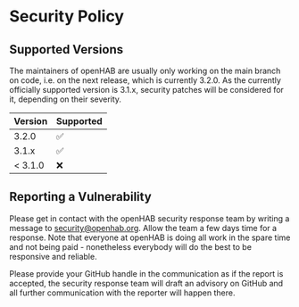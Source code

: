 # Security Policy

## Supported Versions

The maintainers of openHAB are usually only working on the main branch on code, i.e. on the next release, which is currently 3.2.0.
As the currently officially supported version is 3.1.x, security patches will be considered for it, depending on their severity.

| Version | Supported          |
| ------- | ------------------ |
| 3.2.0   | :white_check_mark: |
| 3.1.x   | :white_check_mark: |
| < 3.1.0 | :x:                |

## Reporting a Vulnerability

Please get in contact with the openHAB security response team by writing a message to security@openhab.org.
Allow the team a few days time for a response. 
Note that everyone at openHAB is doing all work in the spare time and not being paid - nonetheless everybody will do the best to be responsive and reliable.

Please provide your GitHub handle in the communication as if the report is accepted, the security response team will draft an advisory on GitHub and all further communication with the reporter will happen there.
